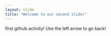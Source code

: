 ```yaml
---
layout: slide
title: "Welcome to our second slide!"
---
```

first github activity!
Use the left arrow to go back!
